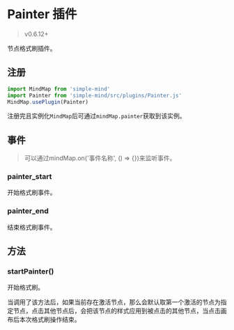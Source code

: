 # Painter 插件

> v0.6.12+

节点格式刷插件。

## 注册

```js
import MindMap from 'simple-mind'
import Painter from 'simple-mind/src/plugins/Painter.js'
MindMap.usePlugin(Painter)
```

注册完且实例化`MindMap`后可通过`mindMap.painter`获取到该实例。

## 事件

> 可以通过mindMap.on('事件名称', () => {})来监听事件。

### painter_start

开始格式刷事件。

### painter_end

结束格式刷事件。

## 方法

### startPainter()

开始格式刷。

当调用了该方法后，如果当前存在激活节点，那么会默认取第一个激活的节点为指定节点，点击其他节点后，会把该节点的样式应用到被点击的其他节点，当点击画布后本次格式刷操作结束。
